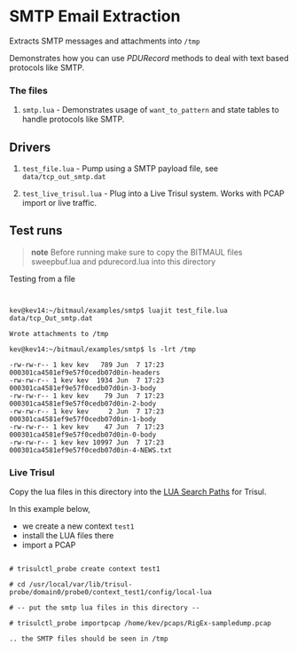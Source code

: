 SMTP Email Extraction 
==========

Extracts SMTP messages and attachments into `/tmp`

Demonstrates how you can use _PDURecord_ methods to deal with text based protocols like SMTP.


### The files

1. `smtp.lua` - Demonstrates usage of `want_to_pattern` and state tables to handle protocols like SMTP. 

## Drivers 

1. `test_file.lua` - Pump using a SMTP payload file, see `data/tcp_out_smtp.dat` 

2. `test_live_trisul.lua` - Plug into a Live Trisul system.  Works with PCAP import or live traffic.


## Test runs

> **note**  Before running make sure to copy the BITMAUL files sweepbuf.lua and pdurecord.lua  into this directory 

Testing from a file

````shell


kev@kev14:~/bitmaul/examples/smtp$ luajit test_file.lua  data/tcp_Out_smtp.dat

Wrote attachments to /tmp

kev@kev14:~/bitmaul/examples/smtp$ ls -lrt /tmp

-rw-rw-r-- 1 kev kev   789 Jun  7 17:23 000301ca4581ef9e57f0cedb07d0in-headers
-rw-rw-r-- 1 kev kev  1934 Jun  7 17:23 000301ca4581ef9e57f0cedb07d0in-3-body
-rw-rw-r-- 1 kev kev    79 Jun  7 17:23 000301ca4581ef9e57f0cedb07d0in-2-body
-rw-rw-r-- 1 kev kev     2 Jun  7 17:23 000301ca4581ef9e57f0cedb07d0in-1-body
-rw-rw-r-- 1 kev kev    47 Jun  7 17:23 000301ca4581ef9e57f0cedb07d0in-0-body
-rw-rw-r-- 1 kev kev 10997 Jun  7 17:23 000301ca4581ef9e57f0cedb07d0in-4-NEWS.txt

````

### Live Trisul 

Copy the lua files in this directory into the [LUA Search Paths](https://www.trisul.org/docs/lua/basics.html#installing_and_uninstalling) for Trisul.

In this example below, 

- we create a new context `test1`
- install the LUA files there
- import a PCAP

````shell

# trisulctl_probe create context test1 

# cd /usr/local/var/lib/trisul-probe/domain0/probe0/context_test1/config/local-lua

# -- put the smtp lua files in this directory --

# trisulctl_probe importpcap /home/kev/pcaps/RigEx-sampledump.pcap

.. the SMTP files should be seen in /tmp

````